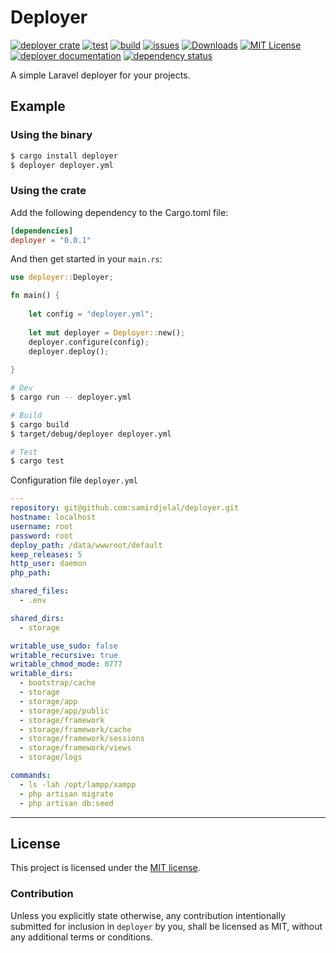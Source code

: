 # Deployer

[![deployer crate](https://img.shields.io/crates/v/deployer.svg)](https://crates.io/crates/deployer)
[![test](https://github.com/samirdjelal/deployer/workflows/test/badge.svg)](https://github.com/samirdjelal/deployer/actions)
[![build](https://github.com/samirdjelal/deployer/workflows/build/badge.svg)](https://github.com/samirdjelal/deployer/actions)
[![issues](https://img.shields.io/github/issues/samirdjelal/deployer?color=%23ffc107)](https://github.com/samirdjelal/deployer/issues)
[![Downloads](https://img.shields.io/crates/d/deployer)](https://crates.io/crates/deployer)
[![MIT License](https://img.shields.io/crates/l/deployer)](LICENSE)
[![deployer documentation](https://img.shields.io/docsrs/deployer)](https://docs.rs/deployer)
[![dependency status](https://deps.rs/repo/github/samirdjelal/deployer/status.svg)](https://deps.rs/repo/github/samirdjelal/deployer)

A simple Laravel deployer for your projects.

## Example

### Using the binary

```bash
$ cargo install deployer
$ deployer deployer.yml
```

### Using the crate
Add the following dependency to the Cargo.toml file:

```toml
[dependencies]
deployer = "0.0.1"
```

And then get started in your `main.rs`:

```rust
use deployer::Deployer;

fn main() {
	
	let config = "deployer.yml";
	
	let mut deployer = Deployer::new();
	deployer.configure(config);
	deployer.deploy();
	
}
```

```bash
# Dev
$ cargo run -- deployer.yml

# Build
$ cargo build
$ target/debug/deployer deployer.yml

# Test
$ cargo test
```

Configuration file `deployer.yml`
```yaml
---
repository: git@github.com:samirdjelal/deployer.git
hostname: localhost
username: root
password: root
deploy_path: /data/wwwroot/default
keep_releases: 5
http_user: daemon
php_path: 

shared_files:
  - .env

shared_dirs:
  - storage

writable_use_sudo: false
writable_recursive: true
writable_chmod_mode: 0777
writable_dirs:
  - bootstrap/cache
  - storage
  - storage/app
  - storage/app/public
  - storage/framework
  - storage/framework/cache
  - storage/framework/sessions
  - storage/framework/views
  - storage/logs

commands:
  - ls -lah /opt/lampp/xampp
  - php artisan migrate
  - php artisan db:seed
```

---

## License

This project is licensed under the [MIT license](LICENSE).

### Contribution

Unless you explicitly state otherwise, any contribution intentionally submitted for inclusion in `deployer` by you, shall be licensed as MIT, without any additional terms or conditions.

